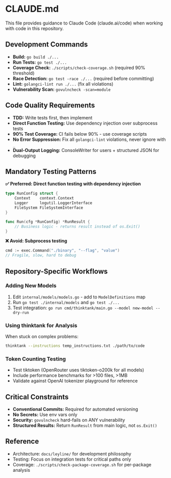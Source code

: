 # CLAUDE.md

This file provides guidance to Claude Code (claude.ai/code) when working with code in this repository.

## Development Commands

* **Build:** `go build ./...`
* **Run Tests:** `go test ./...`
* **Coverage Check:** `./scripts/check-coverage.sh` (required 90% threshold)
* **Race Detection:** `go test -race ./...` (required before committing)
* **Lint:** `golangci-lint run ./...` (fix all violations)
* **Vulnerability Scan:** `govulncheck -scan=module`

## Code Quality Requirements

* **TDD:** Write tests first, then implement
* **Direct Function Testing:** Use dependency injection over subprocess tests
* **90% Test Coverage:** CI fails below 90% - use coverage scripts
* **No Error Suppression:** Fix all `golangci-lint` violations, never ignore with `_`
* **Dual-Output Logging:** ConsoleWriter for users + structured JSON for debugging

## Mandatory Testing Patterns

**✅ Preferred: Direct function testing with dependency injection**
```go
type RunConfig struct {
    Context    context.Context
    Logger     logutil.LoggerInterface
    FileSystem FileSystemInterface
}

func Run(cfg *RunConfig) *RunResult {
    // Business logic - returns result instead of os.Exit()
}
```

**❌ Avoid: Subprocess testing**
```go
cmd := exec.Command("./binary", "--flag", "value")
// Fragile, slow, hard to debug
```

## Repository-Specific Workflows

### Adding New Models
1. Edit `internal/models/models.go` - add to `ModelDefinitions` map
2. Run `go test ./internal/models` and `go test ./...`
3. Test integration: `go run cmd/thinktank/main.go --model new-model --dry-run`

### Using thinktank for Analysis
When stuck on complex problems:
```bash
thinktank --instructions temp_instructions.txt ./path/to/code
```

### Token Counting Testing
* Test tiktoken (OpenRouter uses tiktoken-o200k for all models)
* Include performance benchmarks for >100 files, >1MB
* Validate against OpenAI tokenizer playground for reference

## Critical Constraints

* **Conventional Commits:** Required for automated versioning
* **No Secrets:** Use env vars only
* **Security:** `govulncheck` hard-fails on ANY vulnerability
* **Structured Results:** Return `RunResult` from main logic, not `os.Exit()`

## Reference

* Architecture: `docs/leyline/` for development philosophy
* Testing: Focus on integration tests for critical paths only
* Coverage: `./scripts/check-package-coverage.sh` for per-package analysis
